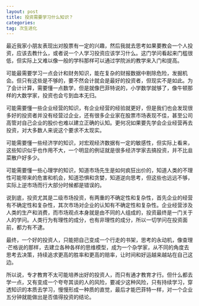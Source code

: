 ```yaml
---
layout: post
title: 投资需要学习什么知识？
categories: 
tag: 次生进化
---
```


最近我家小朋友表现出对股票有一定的兴趣，然后我就去思考如果要教会一个人投资，应该去教什么，或者说一个人学习投资应该学习什么。这门学问看起来门槛很低，但实际上又难以像一般的学科那样可以通过学院派的教学来入门和提高。

可能最需要学习一点会计和财务知识，能在复杂的财报数据中剔除危险，发掘机会。但只有这些是不够的，要不然会计就会是最好的投资者，但现实不是如此。为了会计计算，需要懂一点数学，但是就像巴菲特说的，小学数学就够了，像牛顿那样的大数学家，投资也会亏到血本无归。

可能需要懂一些企业经营的知识，有企业经营的经验就更好，但是我们也会发现很多好的投资者并没有经营过企业，还有很多企业家在股票市场表现不佳，甚至公司高管对自己企业的股价也难以建立正确的认知。更何况如果要先学会企业经营再去投资，对大多数人来说这个要求不太现实。

可能需要懂一些经济学的知识，对宏观经济数据有一定的敏感性，但实际上看来，这些知识似乎也作用不大，一个明显的例证就是很多经济学家去搞投资，并不比韭菜散户好多少。

可能需要懂一些心理学的知识，知道市场先生是如何疯狂出价的，知道人类的不理性可能带来的危害和机会，知道恐惧和贪婪，知道逆向思考，但这些也远远不够，实际上逆市场而行大部分时候都是错误的。

说到底，投资尤其是二级市场投资，有两重的不确定性和复杂性，首先企业的经营有不确定性和复杂性，其次市场对企业的认知有不确定性和复杂性。企业经营涉及人类的生产和消费，而市场观点本身就是由不同的人组成的，投资最终是一门关于人的学问。人类行为有理性的成分，也有非理性的成分，所以一切学问在投资面前，都力有不逮。

最终，一个好的投资人，只能把自己变成一个行走的书架，思考的永动机，像查理·芒格说的那样，去建立各种各样的思维模型，成为一个杂学家，从不同的角度去思考去决策，持续追求更高的胜率和更高的赔率，让时间和好运越来越站在自己这边。

所以说，专才教育不太可能培养出好的投资人，而只有通才教育才行。但什么都去学一点，又有变成一个夸夸其谈的人的风险，要减少这种风险，只有持续学习，穿透知识的本质去学习，慢慢形成一种质的直觉，最后才能巴菲特一样，对一个企业五分钟就能做出是否值得投资的结论。